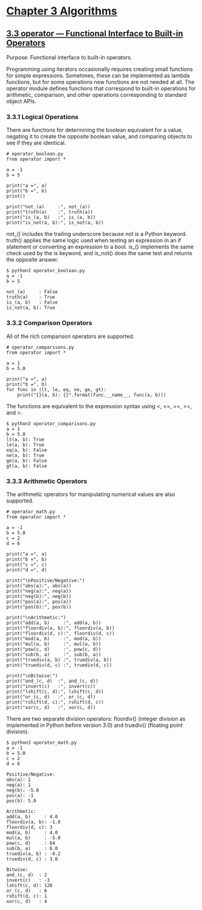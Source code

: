 # [Chapter 3 Algorithms](https://pymotw.com/3/algorithm_tools.html)

## [3.3 operator — Functional Interface to Built-in Operators](https://pymotw.com/3/operator/index.html)

Purpose:	Functional interface to built-in operators.

Programming using iterators occasionally requires creating small functions for simple expressions. Sometimes, these can be implemented as lambda functions, but for some operations new functions are not needed at all. The operator module defines functions that correspond to built-in operations for arithmetic, comparison, and other operations corresponding to standard object APIs.

### 3.3.1 Logical Operations

There are functions for determining the boolean equivalent for a value, negating it to create the opposite boolean value, and comparing objects to see if they are identical.

```
# operator_boolean.py
from operator import *

a = -1
b = 5

print("a =", a)
print("b =", b)
print()

print("not_(a)     :", not_(a))
print("truth(a)    :", truth(a))
print("is_(a, b)   :", is_(a, b))
print("is_not(a, b):", is_not(a, b))
```

not\_() includes the trailing underscore because not is a Python keyword. truth() applies the same logic used when testing an expression in an if statement or converting an expression to a bool. is\_() implements the same check used by the is keyword, and is\_not() does the same test and returns the opposite answer.

```
$ python3 operator_boolean.py
a = -1
b = 5

not_(a)     : False
truth(a)    : True
is_(a, b)   : False
is_not(a, b): True
```

### 3.3.2 Comparison Operators

All of the rich comparison operators are supported.

```
# operator_comparisons.py
from operator import *

a = 1
b = 5.0

print("a =", a)
print("b =", b)
for func in (lt, le, eq, ne, ge, gt):
    print("{}(a, b): {}".format(func.__name__, func(a, b)))
```

The functions are equivalent to the expression syntax using <, <=, ==, >=, and >.

```
$ python3 operator_comparisons.py
a = 1
b = 5.0
lt(a, b): True
le(a, b): True
eq(a, b): False
ne(a, b): True
ge(a, b): False
gt(a, b): False
```

### 3.3.3 Arithmetic Operators

The arithmetic operators for manipulating numerical values are also supported.

```
# operator_math.py
from operator import *

a = -1
b = 5.0
c = 2
d = 6

print("a =", a)
print("b =", b)
print("c =", c)
print("d =", d)

print("\nPositive/Negative:")
print("abs(a):", abs(a))
print("neg(a):", neg(a))
print("neg(b):", neg(b))
print("pos(a):", pos(a))
print("pos(b):", pos(b))

print("\nArithmetic:")
print("add(a, b)     :", add(a, b))
print("floordiv(a, b):", floordiv(a, b))
print("floordiv(d, c):", floordiv(d, c))
print("mod(a, b)     :", mod(a, b))
print("mul(a, b)     :", mul(a, b))
print("pow(c, d)     :", pow(c, d))
print("sub(b, a)     :", sub(b, a))
print("truediv(a, b) :", truediv(a, b))
print("truediv(d, c) :", truediv(d, c))

print("\nBitwise:")
print("and_(c, d)  :", and_(c, d))
print("invert(c)   :", invert(c))
print("lshift(c, d):", lshift(c, d))
print("or_(c, d)   :", or_(c, d))
print("rshift(d, c):", rshift(d, c))
print("xor(c, d)   :", xor(c, d))
```

There are two separate division operators: floordiv() (integer division as implemented in Python before version 3.0) and truediv() (floating point division).

```
$ python3 operator_math.py
a = -1
b = 5.0
c = 2
d = 6

Positive/Negative:
abs(a): 1
neg(a): 1
neg(b): -5.0
pos(a): -1
pos(b): 5.0

Arithmetic:
add(a, b)     : 4.0
floordiv(a, b): -1.0
floordiv(d, c): 3
mod(a, b)     : 4.0
mul(a, b)     : -5.0
pow(c, d)     : 64
sub(b, a)     : 6.0
truediv(a, b) : -0.2
truediv(d, c) : 3.0

Bitwise:
and_(c, d)  : 2
invert(c)   : -3
lshift(c, d): 128
or_(c, d)   : 6
rshift(d, c): 1
xor(c, d)   : 4
```